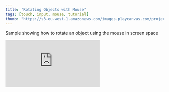 ```yaml
---
title: 'Rotating Objects with Mouse'
tags: [touch, input, mouse, tutorial]
thumb: "https://s3-eu-west-1.amazonaws.com/images.playcanvas.com/projects/12/442490/AD8ABB-image-75.jpg"
---
```


Sample showing how to rotate an object using the mouse in screen space

<div className="iframe-container">
    <iframe loading="lazy" src="https://playcanv.as/p/BgbpyC0Y/" title="Rotating Objects with Mouse" webkitallowfullscreen="true" mozallowfullscreen="true" allow="autoplay" allowfullscreen="true" allowvr="" scrolling="no" frameborder="0" />
</div>
